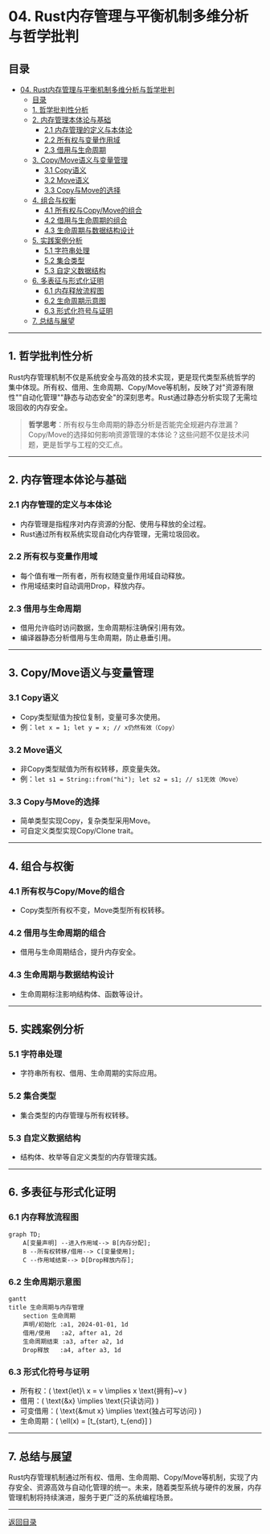 # 04. Rust内存管理与平衡机制多维分析与哲学批判

## 目录

- [04. Rust内存管理与平衡机制多维分析与哲学批判](#04-rust内存管理与平衡机制多维分析与哲学批判)
  - [目录](#目录)
  - [1. 哲学批判性分析](#1-哲学批判性分析)
  - [2. 内存管理本体论与基础](#2-内存管理本体论与基础)
    - [2.1 内存管理的定义与本体论](#21-内存管理的定义与本体论)
    - [2.2 所有权与变量作用域](#22-所有权与变量作用域)
    - [2.3 借用与生命周期](#23-借用与生命周期)
  - [3. Copy/Move语义与变量管理](#3-copymove语义与变量管理)
    - [3.1 Copy语义](#31-copy语义)
    - [3.2 Move语义](#32-move语义)
    - [3.3 Copy与Move的选择](#33-copy与move的选择)
  - [4. 组合与权衡](#4-组合与权衡)
    - [4.1 所有权与Copy/Move的组合](#41-所有权与copymove的组合)
    - [4.2 借用与生命周期的组合](#42-借用与生命周期的组合)
    - [4.3 生命周期与数据结构设计](#43-生命周期与数据结构设计)
  - [5. 实践案例分析](#5-实践案例分析)
    - [5.1 字符串处理](#51-字符串处理)
    - [5.2 集合类型](#52-集合类型)
    - [5.3 自定义数据结构](#53-自定义数据结构)
  - [6. 多表征与形式化证明](#6-多表征与形式化证明)
    - [6.1 内存释放流程图](#61-内存释放流程图)
    - [6.2 生命周期示意图](#62-生命周期示意图)
    - [6.3 形式化符号与证明](#63-形式化符号与证明)
  - [7. 总结与展望](#7-总结与展望)

---

## 1. 哲学批判性分析

Rust内存管理机制不仅是系统安全与高效的技术实现，更是现代类型系统哲学的集中体现。所有权、借用、生命周期、Copy/Move等机制，反映了对"资源有限性""自动化管理""静态与动态安全"的深刻思考。Rust通过静态分析实现了无需垃圾回收的内存安全。

> **哲学思考**：所有权与生命周期的静态分析是否能完全规避内存泄漏？Copy/Move的选择如何影响资源管理的本体论？这些问题不仅是技术问题，更是哲学与工程的交汇点。

---

## 2. 内存管理本体论与基础

### 2.1 内存管理的定义与本体论

- 内存管理是指程序对内存资源的分配、使用与释放的全过程。
- Rust通过所有权系统实现自动化内存管理，无需垃圾回收。

### 2.2 所有权与变量作用域

- 每个值有唯一所有者，所有权随变量作用域自动释放。
- 作用域结束时自动调用Drop，释放内存。

### 2.3 借用与生命周期

- 借用允许临时访问数据，生命周期标注确保引用有效。
- 编译器静态分析借用与生命周期，防止悬垂引用。

---

## 3. Copy/Move语义与变量管理

### 3.1 Copy语义

- Copy类型赋值为按位复制，变量可多次使用。
- 例：`let x = 1; let y = x; // x仍然有效（Copy）`

### 3.2 Move语义

- 非Copy类型赋值为所有权转移，原变量失效。
- 例：`let s1 = String::from("hi"); let s2 = s1; // s1无效（Move）`

### 3.3 Copy与Move的选择

- 简单类型实现Copy，复杂类型采用Move。
- 可自定义类型实现Copy/Clone trait。

---

## 4. 组合与权衡

### 4.1 所有权与Copy/Move的组合

- Copy类型所有权不变，Move类型所有权转移。

### 4.2 借用与生命周期的组合

- 借用与生命周期结合，提升内存安全。

### 4.3 生命周期与数据结构设计

- 生命周期标注影响结构体、函数等设计。

---

## 5. 实践案例分析

### 5.1 字符串处理

- 字符串所有权、借用、生命周期的实际应用。

### 5.2 集合类型

- 集合类型的内存管理与所有权转移。

### 5.3 自定义数据结构

- 结构体、枚举等自定义类型的内存管理实践。

---

## 6. 多表征与形式化证明

### 6.1 内存释放流程图

```mermaid
graph TD;
    A[变量声明] --进入作用域--> B[内存分配];
    B --所有权转移/借用--> C[变量使用];
    C --作用域结束--> D[Drop释放内存];
```

### 6.2 生命周期示意图

```mermaid
gantt
title 生命周期与内存管理
    section 生命周期
    声明/初始化 :a1, 2024-01-01, 1d
    借用/使用   :a2, after a1, 2d
    生命周期结束 :a3, after a2, 1d
    Drop释放   :a4, after a3, 1d
```

### 6.3 形式化符号与证明

- 所有权：\( \text{let}\ x = v \implies x \text{拥有}~v \)
- 借用：\( \text{&x} \implies \text{只读访问} \)
- 可变借用：\( \text{&mut x} \implies \text{独占可写访问} \)
- 生命周期：\( \ell(x) = [t_{start}, t_{end}] \)

---

## 7. 总结与展望

Rust内存管理机制通过所有权、借用、生命周期、Copy/Move等机制，实现了内存安全、资源高效与自动化管理的统一。未来，随着类型系统与硬件的发展，内存管理机制将持续演进，服务于更广泛的系统编程场景。

---

[返回目录](#目录)
